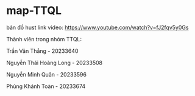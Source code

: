 # map-TTQL
bản đồ hust
link video: https://www.youtube.com/watch?v=fJ2fqv5y0Gs


Thành viên trong nhóm TTQL:

Trần Văn Thắng - 20233640

Nguyễn Thái Hoàng Long - 20233508

Nguyễn Minh Quân - 20233596

Phùng Khánh Toàn - 20233674
